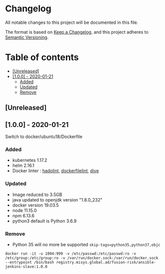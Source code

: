 # Changelog

All notable changes to this project will be documented in this file.

The format is based on [Keep a Changelog](https://keepachangelog.com/en/1.0.0/),
and this project adheres to [Semantic Versioning](https://semver.org/spec/v2.0.0.html).

# Table of contents

<!-- toc -->

- [[Unreleased]](#unreleased)
- [[1.0.0] - 2020-01-21](#100---2020-01-21)
  * [Added](#added)
  * [Updated](#updated)
  * [Remove](#remove)

<!-- tocstop -->

## [Unreleased]

## [1.0.0] - 2020-01-21

Switch to docker/ubuntu18/Dockerfile

### Added
- kubernetes 1.17.2
- helm 2.16.1
- Docker linter : [hadolint](https://github.com/hadolint/hadolint), [dockerfilelint](https://hub.docker.com/r/replicated/dockerfilelint/), [dive](https://github.com/wagoodman/dive)
### Updated
- Image reduced to 3.5GB
- java updated to openjdk version "1.8.0_232"
- docker version 19.03.5
- node 11.15.0
- npm 6.13.6
- python3 default is Python 3.6.9
### Remove
- Python 35 will no more be supported
`skip-tags=python35,python37,objc`

`docker run -it -u 1004:999 -v /etc/passwd:/etc/passwd:ro -v /etc/group:/etc/group:ro -v /var/run/docker.sock:/var/run/docker.sock --entrypoint /bin/bash registry.misys.global.ad/fusion-risk/ansible-jenkins-slave:1.0.0`
